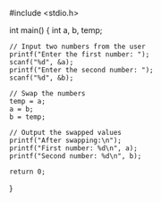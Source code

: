 
#include <stdio.h>

int main() {
    int a, b, temp;

    // Input two numbers from the user
    printf("Enter the first number: ");
    scanf("%d", &a);
    printf("Enter the second number: ");
    scanf("%d", &b);

    // Swap the numbers
    temp = a;
    a = b;
    b = temp;

    // Output the swapped values
    printf("After swapping:\n");
    printf("First number: %d\n", a);
    printf("Second number: %d\n", b);

    return 0;
}
